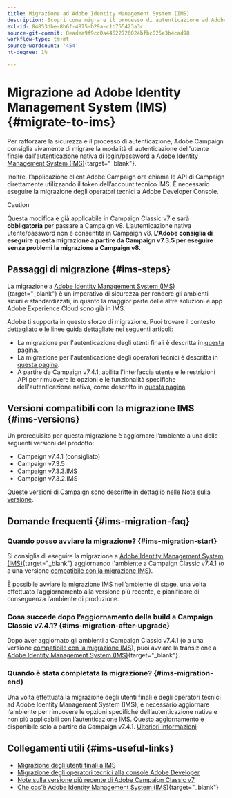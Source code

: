 ```yaml
---
title: Migrazione ad Adobe Identity Management System (IMS)
description: Scopri come migrare il processo di autenticazione ad Adobe Identity Management System (IMS)
exl-id: 84853dbe-8b6f-4875-b29a-c1b755423a3c
source-git-commit: 8eadea9f9cc0a44522726024bfbc825e3b4cad98
workflow-type: tm+mt
source-wordcount: '454'
ht-degree: 1%

---
```


# Migrazione ad Adobe Identity Management System (IMS) {#migrate-to-ims}

Per rafforzare la sicurezza e il processo di autenticazione, Adobe Campaign consiglia vivamente di migrare la modalità di autenticazione dell&#39;utente finale dall&#39;autenticazione nativa di login/password a [Adobe Identity Management System (IMS)](https://helpx.adobe.com/it/enterprise/using/users.html){target="_blank"}.

Inoltre, l’applicazione client Adobe Campaign ora chiama le API di Campaign direttamente utilizzando il token dell’account tecnico IMS. È necessario eseguire la migrazione degli operatori tecnici a Adobe Developer Console.

>[!CAUTION]
>
>Questa modifica è già applicabile in Campaign Classic v7 e sarà **obbligatoria** per passare a Campaign v8. L’autenticazione nativa utente/password non è consentita in Campaign v8. **L&#39;Adobe consiglia di eseguire questa migrazione a partire da Campaign v7.3.5 per eseguire senza problemi la migrazione a Campaign v8.**
>

## Passaggi di migrazione {#ims-steps}

La migrazione a [Adobe Identity Management System (IMS)](https://helpx.adobe.com/it/enterprise/using/users.html){target="_blank"} è un imperativo di sicurezza per rendere gli ambienti sicuri e standardizzati, in quanto la maggior parte delle altre soluzioni e app Adobe Experience Cloud sono già in IMS.

Adobe ti supporta in questo sforzo di migrazione. Puoi trovare il contesto dettagliato e le linee guida dettagliate nei seguenti articoli:

* La migrazione per l&#39;autenticazione degli utenti finali è descritta in [questa pagina](migrate-users-to-ims.md).
* La migrazione per l&#39;autenticazione degli operatori tecnici è descritta in [questa pagina](ims-migration.md).
* A partire da Campaign v7.4.1, abilita l&#39;interfaccia utente e le restrizioni API per rimuovere le opzioni e le funzionalità specifiche dell&#39;autenticazione nativa, come descritto in [questa pagina](impact-ims-migration.md).


## Versioni compatibili con la migrazione IMS {#ims-versions}

Un prerequisito per questa migrazione è aggiornare l’ambiente a una delle seguenti versioni del prodotto:

* Campaign v7.4.1 (consigliato)
* Campaign v7.3.5
* Campaign v7.3.3.IMS
* Campaign v7.3.2.IMS

Queste versioni di Campaign sono descritte in dettaglio nelle [Note sulla versione](../../rn/using/latest-release.md).

## Domande frequenti {#ims-migration-faq}

### Quando posso avviare la migrazione? {#ims-migration-start}

Si consiglia di eseguire la migrazione a [Adobe Identity Management System (IMS)](https://helpx.adobe.com/it/enterprise/using/users.html){target="_blank"} aggiornando l&#39;ambiente a Campaign Classic v7.4.1 (o a una versione [compatibile con la migrazione IMS](#ims-versions)).

È possibile avviare la migrazione IMS nell’ambiente di stage, una volta effettuato l’aggiornamento alla versione più recente, e pianificare di conseguenza l’ambiente di produzione.

### Cosa succede dopo l’aggiornamento della build a Campaign Classic v7.4.1? {#ims-migration-after-upgrade}

Dopo aver aggiornato gli ambienti a Campaign Classic v7.4.1 (o a una versione [compatibile con la migrazione IMS](#ims-versions)), puoi avviare la transizione a [Adobe Identity Management System (IMS)](https://helpx.adobe.com/it/enterprise/using/users.html){target="_blank"}.

### Quando è stata completata la migrazione? {#ims-migration-end}

Una volta effettuata la migrazione degli utenti finali e degli operatori tecnici ad Adobe Identity Management System (IMS), è necessario aggiornare l’ambiente per rimuovere le opzioni specifiche dell’autenticazione nativa e non più applicabili con l’autenticazione IMS. Questo aggiornamento è disponibile solo a partire da Campaign v7.4.1. [Ulteriori informazioni](impact-ims-migration.md)



## Collegamenti utili {#ims-useful-links}

* [Migrazione degli utenti finali a IMS](migrate-users-to-ims.md)
* [Migrazione degli operatori tecnici alla console Adobe Developer](ims-migration.md)
* [Note sulla versione più recente di Adobe Campaign Classic v7](../../rn/using/latest-release.md)
* [Che cos&#39;è Adobe Identity Management System (IMS)](https://helpx.adobe.com/it/enterprise/using/users.html){target="_blank"}
